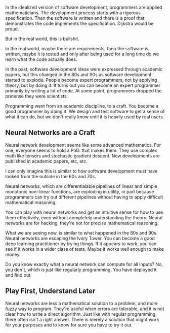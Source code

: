 In the idealized version of software development, programmers are applied mathematicians. The development process starts with a rigorous specification. Then the software is written and there is a proof that demonstrates the code implements the specification. Dijkstra would be proud.

But in the real world, this is bullshit.

In the real world, maybe there are requirements, then the software is written, maybe it is tested and only after being used for a long time do we learn what the code actually does.

In the past, software development ideas were expressed through academic papers, but this changed in the 80s and 90s as software development started to explode. People become expert programmers, not by applying theory, but by doing it. It turns out you can become an expert programmer primarily by writing a lot of code. At some point, programmers dropped the pretense they were scientists.

Programming went from an academic discipline, to a craft. You become a good programmer by doing it. We design and test software to get a sense of what it can do, but we don't really know until it is heavily used by real users.

## Neural Networks are a Craft

Neural network development seems like some advanced mathematics. For one, everyone seems to hold a PhD. that makes them. They use complex math like tensors and stochastic gradient descent. New developments are published in academic papers, etc, etc.

I can only imagine this is similar to how software development must have looked from the outside in the 60s and 70s.

Neural networks, which are differentialable pipelines of linear and simple monotonic non-linear functions, are exploding in utility, in part because programmers can try out different pipelines without having to apply difficult mathematical reasoning.

You can play with neural networks and get an intuitive sense for how to use them effectively, even without completely understanding the theory. Neural networks are for hacking, they're not for precise mathematical reasoning.

What we are seeing now, is similar to what happened in the 80s and 90s. Neural networks are escaping the Ivory Tower. You can become a good deep learning practitioner by trying things. If it appears to work, you can see if it works in a wider class of tests. Maybe it works well enough to make money.

Do you know exactly what a neural network can compute for all inputs? No, you don't, which is just like regularly programming. You have deployed it and find out.

## Play First, Understand Later

Neural networks are less a mathematical solution to a problem, and more fuzzy way to program. They're useful when errors are tolerable, and it is not clear how to write a direct algorithm. Just like with regular programming, there often isn't a right answer. There is merely a solution that might work for your purposes and to know for sure you have to try it out.
